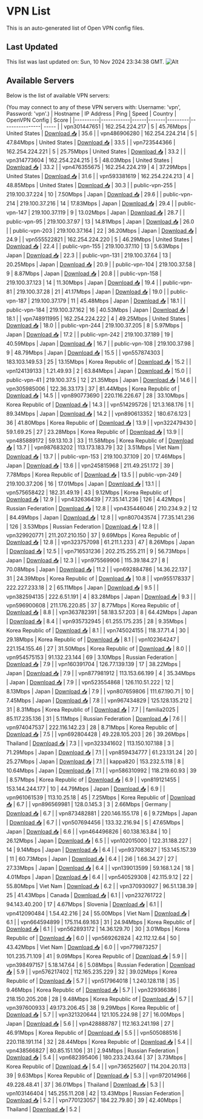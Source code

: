 # VPN List

This is an auto-generated list of Open VPN config files.

## Last Updated

This list was last updated on: Sun, 10 Nov 2024 23:34:38 GMT.
![Alt](https://repobeats.axiom.co/api/embed/186b98318ef1479477931607c1ad7d823f12451f.svg "Repobeats analytics image")

## Available Servers

Below is the list of available VPN servers:

(You may connect to any of these VPN servers with: Username: 'vpn', Password: 'vpn'.)
| Hostname | IP Address | Ping | Speed | Country | OpenVPN Config | Score |
|----------|------------|------|-------|---------|----------------| ----- |
| vpn301447651 | 162.254.224.217 | 5 | 45.76Mbps | United States | [Download 📥](./configs/server_0_US.ovpn) | 35.6 |
| vpn486906280 | 162.254.224.214 | 5 | 47.84Mbps | United States | [Download 📥](./configs/server_1_US.ovpn) | 33.5 |
| vpn723544366 | 162.254.224.221 | 5 | 25.75Mbps | United States | [Download 📥](./configs/server_2_US.ovpn) | 33.2 |
| vpn314773604 | 162.254.224.215 | 5 | 48.03Mbps | United States | [Download 📥](./configs/server_3_US.ovpn) | 33.2 |
| vpn476355675 | 162.254.224.219 | 4 | 37.29Mbps | United States | [Download 📥](./configs/server_4_US.ovpn) | 31.6 |
| vpn593381619 | 162.254.224.213 | 4 | 48.85Mbps | United States | [Download 📥](./configs/server_5_US.ovpn) | 30.3 |
| public-vpn-255 | 219.100.37.224 | 10 | 7.50Mbps | Japan | [Download 📥](./configs/server_6_JP.ovpn) | 29.6 |
| public-vpn-214 | 219.100.37.216 | 14 | 17.83Mbps | Japan | [Download 📥](./configs/server_7_JP.ovpn) | 29.4 |
| public-vpn-147 | 219.100.37.119 | 9 | 13.02Mbps | Japan | [Download 📥](./configs/server_8_JP.ovpn) | 28.7 |
| public-vpn-95 | 219.100.37.97 | 13 | 14.81Mbps | Japan | [Download 📥](./configs/server_9_JP.ovpn) | 26.0 |
| public-vpn-203 | 219.100.37.164 | 22 | 36.20Mbps | Japan | [Download 📥](./configs/server_10_JP.ovpn) | 24.9 |
| vpn555522821 | 162.254.224.220 | 5 | 46.29Mbps | United States | [Download 📥](./configs/server_11_US.ovpn) | 22.4 |
| public-vpn-155 | 219.100.37.110 | 13 | 5.63Mbps | Japan | [Download 📥](./configs/server_12_JP.ovpn) | 22.3 |
| public-vpn-131 | 219.100.37.64 | 13 | 20.25Mbps | Japan | [Download 📥](./configs/server_13_JP.ovpn) | 20.9 |
| public-vpn-104 | 219.100.37.58 | 9 | 8.87Mbps | Japan | [Download 📥](./configs/server_14_JP.ovpn) | 20.8 |
| public-vpn-158 | 219.100.37.123 | 14 | 11.30Mbps | Japan | [Download 📥](./configs/server_15_JP.ovpn) | 19.4 |
| public-vpn-81 | 219.100.37.28 | 21 | 41.17Mbps | Japan | [Download 📥](./configs/server_16_JP.ovpn) | 19.0 |
| public-vpn-187 | 219.100.37.179 | 11 | 45.48Mbps | Japan | [Download 📥](./configs/server_17_JP.ovpn) | 18.1 |
| public-vpn-184 | 219.100.37.162 | 16 | 40.53Mbps | Japan | [Download 📥](./configs/server_18_JP.ovpn) | 18.1 |
| vpn748911995 | 162.254.224.222 | 4 | 49.25Mbps | United States | [Download 📥](./configs/server_19_US.ovpn) | 18.0 |
| public-vpn-244 | 219.100.37.205 | 8 | 5.97Mbps | Japan | [Download 📥](./configs/server_20_JP.ovpn) | 17.2 |
| public-vpn-242 | 219.100.37.189 | 19 | 40.59Mbps | Japan | [Download 📥](./configs/server_21_JP.ovpn) | 16.7 |
| public-vpn-108 | 219.100.37.98 | 9 | 48.79Mbps | Japan | [Download 📥](./configs/server_22_JP.ovpn) | 15.5 |
| vpn557874303 | 183.103.149.53 | 25 | 13.15Mbps | Korea Republic of | [Download 📥](./configs/server_23_KR.ovpn) | 15.2 |
| vpn124139133 | 1.21.49.93 | 2 | 63.84Mbps | Japan | [Download 📥](./configs/server_24_JP.ovpn) | 15.0 |
| public-vpn-41 | 219.100.37.5 | 12 | 21.35Mbps | Japan | [Download 📥](./configs/server_25_JP.ovpn) | 14.6 |
| vpn305985006 | 122.36.33.173 | 37 | 81.44Mbps | Korea Republic of | [Download 📥](./configs/server_26_KR.ovpn) | 14.5 |
| vpn890773690 | 220.116.226.67 | 28 | 33.10Mbps | Korea Republic of | [Download 📥](./configs/server_27_KR.ovpn) | 14.3 |
| vpn514295726 | 121.3.168.176 | 1 | 89.34Mbps | Japan | [Download 📥](./configs/server_28_JP.ovpn) | 14.2 |
| vpn890613352 | 180.67.6.123 | 36 | 41.80Mbps | Korea Republic of | [Download 📥](./configs/server_29_KR.ovpn) | 13.9 |
| vpn322479430 | 59.1.69.25 | 27 | 23.28Mbps | Korea Republic of | [Download 📥](./configs/server_30_KR.ovpn) | 13.9 |
| vpn485889172 | 59.13.10.3 | 33 | 11.58Mbps | Korea Republic of | [Download 📥](./configs/server_31_KR.ovpn) | 13.7 |
| vpn987683202 | 113.173.183.79 | 32 | 3.51Mbps | Viet Nam | [Download 📥](./configs/server_32_VN.ovpn) | 13.7 |
| public-vpn-153 | 219.100.37.109 | 20 | 17.46Mbps | Japan | [Download 📥](./configs/server_33_JP.ovpn) | 13.6 |
| vpn245815968 | 211.49.251.172 | 39 | 7.78Mbps | Korea Republic of | [Download 📥](./configs/server_34_KR.ovpn) | 13.5 |
| public-vpn-249 | 219.100.37.206 | 16 | 17.01Mbps | Japan | [Download 📥](./configs/server_35_JP.ovpn) | 13.1 |
| vpn575658422 | 182.31.49.19 | 43 | 9.12Mbps | Korea Republic of | [Download 📥](./configs/server_36_KR.ovpn) | 12.9 |
| vpn432636439 | 77.35.141.236 | 126 | 4.42Mbps | Russian Federation | [Download 📥](./configs/server_37_RU.ovpn) | 12.8 |
| vpn435446046 | 210.234.9.2 | 12 | 84.49Mbps | Japan | [Download 📥](./configs/server_38_JP.ovpn) | 12.8 |
| vpn807043574 | 77.35.141.236 | 126 | 3.53Mbps | Russian Federation | [Download 📥](./configs/server_39_RU.ovpn) | 12.8 |
| vpn329920771 | 211.207.210.150 | 37 | 9.69Mbps | Korea Republic of | [Download 📥](./configs/server_40_KR.ovpn) | 12.8 |
| vpn323757098 | 61.211.1.233 | 47 | 8.26Mbps | Japan | [Download 📥](./configs/server_41_JP.ovpn) | 12.5 |
| vpn716531236 | 202.215.255.211 | 9 | 56.73Mbps | Japan | [Download 📥](./configs/server_42_JP.ovpn) | 12.3 |
| vpn975569906 | 115.39.184.27 | 8 | 70.08Mbps | Japan | [Download 📥](./configs/server_43_JP.ovpn) | 11.2 |
| vpn692884786 | 14.36.22.137 | 31 | 24.39Mbps | Korea Republic of | [Download 📥](./configs/server_44_KR.ovpn) | 10.8 |
| vpn955178337 | 222.227.233.18 | 2 | 65.11Mbps | Japan | [Download 📥](./configs/server_45_JP.ovpn) | 9.5 |
| vpn382594135 | 222.6.51.191 | 4 | 83.28Mbps | Japan | [Download 📥](./configs/server_46_JP.ovpn) | 9.3 |
| vpn596900608 | 211.176.220.85 | 37 | 8.77Mbps | Korea Republic of | [Download 📥](./configs/server_47_KR.ovpn) | 8.8 |
| vpn363782391 | 58.183.57.203 | 8 | 64.42Mbps | Japan | [Download 📥](./configs/server_48_JP.ovpn) | 8.4 |
| vpn935732945 | 61.255.175.235 | 28 | 9.35Mbps | Korea Republic of | [Download 📥](./configs/server_49_KR.ovpn) | 8.1 |
| vpn745024155 | 118.37.71.4 | 30 | 29.18Mbps | Korea Republic of | [Download 📥](./configs/server_50_KR.ovpn) | 8.1 |
| vpn102364247 | 221.154.155.46 | 27 | 31.50Mbps | Korea Republic of | [Download 📥](./configs/server_51_KR.ovpn) | 8.0 |
| vpn954575153 | 91.132.23.144 | 69 | 3.10Mbps | Russian Federation | [Download 📥](./configs/server_52_RU.ovpn) | 7.9 |
| vpn160391704 | 126.77.139.139 | 17 | 38.22Mbps | Japan | [Download 📥](./configs/server_53_JP.ovpn) | 7.9 |
| vpn877981912 | 113.153.66.199 | 4 | 35.34Mbps | Japan | [Download 📥](./configs/server_54_JP.ovpn) | 7.9 |
| vpn523554868 | 126.110.51.222 | 12 | 8.13Mbps | Japan | [Download 📥](./configs/server_55_JP.ovpn) | 7.9 |
| vpn807659806 | 111.67.190.71 | 10 | 7.45Mbps | Japan | [Download 📥](./configs/server_56_JP.ovpn) | 7.8 |
| vpn967434829 | 125.128.135.212 | 31 | 8.31Mbps | Korea Republic of | [Download 📥](./configs/server_57_KR.ovpn) | 7.7 |
| familia2025 | 85.117.235.136 | 31 | 5.11Mbps | Russian Federation | [Download 📥](./configs/server_58_RU.ovpn) | 7.6 |
| vpn974047537 | 222.116.142.23 | 28 | 8.71Mbps | Korea Republic of | [Download 📥](./configs/server_59_KR.ovpn) | 7.5 |
| vpn692804428 | 49.228.105.203 | 26 | 39.26Mbps | Thailand | [Download 📥](./configs/server_60_TH.ovpn) | 7.3 |
| vpn323341602 | 113.150.107.188 | 3 | 71.29Mbps | Japan | [Download 📥](./configs/server_61_JP.ovpn) | 7.1 |
| vpn859434777 | 61.23.131.24 | 20 | 25.27Mbps | Japan | [Download 📥](./configs/server_62_JP.ovpn) | 7.1 |
| kappa820 | 153.232.5.118 | 8 | 10.64Mbps | Japan | [Download 📥](./configs/server_63_JP.ovpn) | 7.1 |
| vpn586310992 | 118.219.60.93 | 39 | 8.57Mbps | Korea Republic of | [Download 📥](./configs/server_64_KR.ovpn) | 6.9 |
| vpn819121455 | 153.144.244.177 | 10 | 44.79Mbps | Japan | [Download 📥](./configs/server_65_JP.ovpn) | 6.9 |
| vpn961061539 | 113.10.25.18 | 45 | 7.25Mbps | Korea Republic of | [Download 📥](./configs/server_66_KR.ovpn) | 6.7 |
| vpn896569981 | 128.0.145.3 | 3 | 2.66Mbps | Germany | [Download 📥](./configs/server_67_DE.ovpn) | 6.7 |
| vpn873482881 | 220.146.155.178 | 6 | 9.72Mbps | Japan | [Download 📥](./configs/server_68_JP.ovpn) | 6.7 |
| vpn507694456 | 133.32.216.94 | 5 | 47.65Mbps | Japan | [Download 📥](./configs/server_69_JP.ovpn) | 6.6 |
| vpn464496826 | 60.138.163.84 | 10 | 26.12Mbps | Japan | [Download 📥](./configs/server_70_JP.ovpn) | 6.5 |
| vpn102015000 | 122.31.188.227 | 14 | 9.14Mbps | Japan | [Download 📥](./configs/server_71_JP.ovpn) | 6.4 |
| vpn937083627 | 153.145.157.39 | 11 | 60.73Mbps | Japan | [Download 📥](./configs/server_72_JP.ovpn) | 6.4 |
| 2i6 | 1.66.34.27 | 27 | 27.33Mbps | Japan | [Download 📥](./configs/server_73_JP.ovpn) | 6.4 |
| vpn139013599 | 59.168.1.24 | 18 | 4.01Mbps | Japan | [Download 📥](./configs/server_74_JP.ovpn) | 6.4 |
| vpn540529308 | 42.115.9.12 | 22 | 55.80Mbps | Viet Nam | [Download 📥](./configs/server_75_VN.ovpn) | 6.2 |
| vpn370930927 | 96.51.138.39 | 25 | 41.43Mbps | Canada | [Download 📥](./configs/server_76_CA.ovpn) | 6.1 |
| vpn232761722 | 94.143.40.200 | 17 | 4.67Mbps | Slovenia | [Download 📥](./configs/server_77_SI.ovpn) | 6.1 |
| vpn412090484 | 1.54.42.216 | 24 | 55.00Mbps | Viet Nam | [Download 📥](./configs/server_78_VN.ovpn) | 6.1 |
| vpn664594899 | 175.114.69.163 | 31 | 24.94Mbps | Korea Republic of | [Download 📥](./configs/server_79_KR.ovpn) | 6.1 |
| vpn562893172 | 14.36.129.70 | 30 | 3.01Mbps | Korea Republic of | [Download 📥](./configs/server_80_KR.ovpn) | 6.0 |
| vpn569262824 | 42.112.12.64 | 50 | 43.42Mbps | Viet Nam | [Download 📥](./configs/server_81_VN.ovpn) | 6.0 |
| vpn779873257 | 101.235.71.109 | 41 | 9.09Mbps | Korea Republic of | [Download 📥](./configs/server_82_KR.ovpn) | 5.9 |
| vpn398497157 | 5.18.147.64 | 6 | 5.08Mbps | Russian Federation | [Download 📥](./configs/server_83_RU.ovpn) | 5.9 |
| vpn576217402 | 112.165.235.229 | 32 | 39.02Mbps | Korea Republic of | [Download 📥](./configs/server_84_KR.ovpn) | 5.7 |
| vpn517964018 | 1.240.128.118 | 35 | 9.46Mbps | Korea Republic of | [Download 📥](./configs/server_85_KR.ovpn) | 5.7 |
| vpn329366386 | 218.150.205.208 | 28 | 9.48Mbps | Korea Republic of | [Download 📥](./configs/server_86_KR.ovpn) | 5.7 |
| vpn397600933 | 49.173.206.45 | 38 | 9.29Mbps | Korea Republic of | [Download 📥](./configs/server_87_KR.ovpn) | 5.7 |
| vpn321320644 | 121.105.224.98 | 27 | 16.00Mbps | Japan | [Download 📥](./configs/server_88_JP.ovpn) | 5.6 |
| vpn428888787 | 112.163.241.198 | 27 | 46.91Mbps | Korea Republic of | [Download 📥](./configs/server_89_KR.ovpn) | 5.5 |
| vpn505088516 | 220.118.191.114 | 32 | 28.44Mbps | Korea Republic of | [Download 📥](./configs/server_90_KR.ovpn) | 5.4 |
| vpn438566827 | 80.85.151.106 | 31 | 2.94Mbps | Russian Federation | [Download 📥](./configs/server_91_RU.ovpn) | 5.4 |
| vpn682395406 | 180.233.243.64 | 37 | 3.73Mbps | Korea Republic of | [Download 📥](./configs/server_92_KR.ovpn) | 5.4 |
| vpn736525607 | 114.204.20.113 | 39 | 9.63Mbps | Korea Republic of | [Download 📥](./configs/server_93_KR.ovpn) | 5.3 |
| vpn972014966 | 49.228.48.41 | 37 | 36.01Mbps | Thailand | [Download 📥](./configs/server_94_TH.ovpn) | 5.3 |
| vpn103146404 | 145.255.11.208 | 42 | 13.43Mbps | Russian Federation | [Download 📥](./configs/server_95_RU.ovpn) | 5.2 |
| vpn770123057 | 184.22.79.80 | 39 | 42.40Mbps | Thailand | [Download 📥](./configs/server_96_TH.ovpn) | 5.2 |
